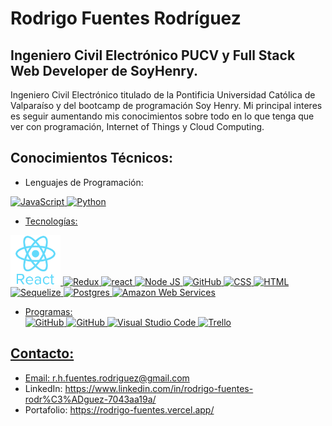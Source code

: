 # Rodrigo Fuentes Rodríguez
## Ingeniero Civil Electrónico PUCV y Full Stack Web Developer de SoyHenry. 
Ingeniero Civil Electrónico titulado de la Pontificia Universidad Católica de Valparaíso y del bootcamp de programación Soy Henry. Mi principal interes es seguir aumentando mis conocimientos sobre todo en lo que tenga que ver con programación, Internet of Things y Cloud Computing.


## Conocimientos Técnicos:

- Lenguajes de Programación:

<a href="https://www.javascript.com/" target="_blank"> <img src="https://upload.wikimedia.org/wikipedia/commons/thumb/9/99/Unofficial_JavaScript_logo_2.svg/1200px-Unofficial_JavaScript_logo_2.svg.png" alt="JavaScript" width="80" height="80"/> 
<a href="https://www.python.org/" target="_blank"> <img src="https://img-0.journaldunet.com/j9wRRfOSv-4vFQx7XLJgfUz7j1k=/1500x/smart/11531bff1ef542b9b7d18e4ab9d5c0bc/ccmcms-jdn/37548786.jpg" alt="Python" width="80" height="80"/> 

- Tecnologías:

<a href="https://reactjs.org/" target="_blank"> <img src="https://raw.githubusercontent.com/devicons/devicon/master/icons/react/react-original-wordmark.svg" alt="React" width="80" height="80"/> 
<a href="https://img.icons8.com/color/480/redux.png" target="_blank"> <img src="https://w7.pngwing.com/pngs/413/852/png-transparent-redux-react-logo-javascript-dq-purple-violet-text-thumbnail.png" alt="Redux" width="80" height="80"/> 
<a href="https://tailwindcss.com/" target="_blank"> <img src="https://www.drupal.org/files/project-images/screenshot_361.png" alt="react" width="80" height="80"/> 
<a href="https://nodejs.org/en/" target="_blank"> <img src="https://pluralsight2.imgix.net/paths/images/nodejs-45adbe594d.png" alt="Node JS" width="80" height="80"/> 
<a href="https://github.com/" target="_blank"> <img src="https://cdn-icons-png.flaticon.com/512/25/25231.png" alt="GitHub" width="80" height="80"/> 
<a href="https://www.w3schools.com/css/css_howto.asp" target="_blank"> <img src="https://cdn-icons-png.flaticon.com/512/732/732190.png" alt="CSS" width="80" height="80"/> 
<a href="https://www.w3schools.com/html/html_basic.asp" target="_blank"> <img src="https://cdn-icons-png.flaticon.com/512/1532/1532556.png" alt="HTML" width="80" height="80"/> 
<a href="https://sequelize.org/" target="_blank"> <img src="https://seeklogo.com/images/S/sequelize-logo-9A5075DB9F-seeklogo.com.png" alt="Sequelize" width="80" height="80"/>
<a href="https://www.postgresql.org/" target="_blank"> <img src="https://upload.wikimedia.org/wikipedia/commons/thumb/2/29/Postgresql_elephant.svg/640px-Postgresql_elephant.svg.png" alt="Postgres" width="80" height="80"/> 
<a href="https://aws.amazon.com/es/" target="_blank"> <img src="https://cdn.iconscout.com/icon/free/png-256/aws-1869025-1583149.png" alt="Amazon Web Services" width="80" height="80"/> 
  
- Programas:   
<a href="https://www.postman.com/" target="_blank"> <img src="https://uxwing.com/wp-content/themes/uxwing/download/brands-and-social-media/postman-icon.png" alt="GitHub" width="80" height="80"/> 
<a href="https://www.heidisql.com/" target="_blank"> <img src="https://upload.wikimedia.org/wikipedia/commons/3/32/HeidiSQL_logo_image.png" alt="GitHub" width="80" height="80"/> 
<a href="https://visualstudio.microsoft.com/es/" target="_blank"> <img src="https://upload.wikimedia.org/wikipedia/commons/thumb/9/9a/Visual_Studio_Code_1.35_icon.svg/2048px-Visual_Studio_Code_1.35_icon.svg.png" alt="Visual Studio Code" width="80" height="80"/> 
<a href="https://trello.com/" target="_blank"> <img src="https://cdn3.iconfinder.com/data/icons/popular-services-brands-vol-2/512/trello-512.png" alt="Trello" width="80" height="80"/> 


## Contacto:
- Email: r.h.fuentes.rodriguez@gmail.com 
- LinkedIn: https://www.linkedin.com/in/rodrigo-fuentes-rodr%C3%ADguez-7043aa19a/
- Portafolio: https://rodrigo-fuentes.vercel.app/ 

